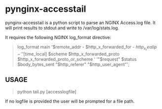 # pynginx-accesstail

pynginx-accesstail is a python script to parse an NGINX Access.log file.
It will print results to stdout and write to /var/log/stats.log.

It requires the following NGINX log_format directive:

> log_format main '$remote_addr - $http_x_forwarded_for - $http_x_realip - '
>                 '[$time_local] $scheme $http_x_forwarded_proto $http_x_forwarded_proto_or_scheme '
>                 '"$request" $status $body_bytes_sent "$http_referer" "$http_user_agent"';

## USAGE

> python tail.py [accesslogfile]

If no logfile is provided the user will be prompted for a file path.
